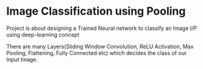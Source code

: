 # Image Classification using Pooling

Project is about designing a Trained Neural network  to classify an Image I/P using deep-learning concept

There are many Layers(Sliding Window Convolution, ReLU Activation, Max Pooling, Flattening, Fully Connected etc) which decides the class of our Input  Image.
